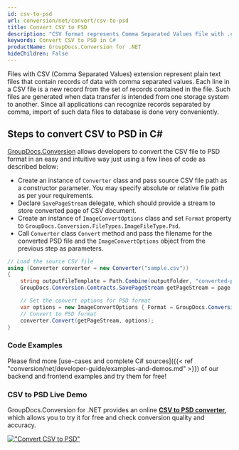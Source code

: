 ```yaml
---
id: csv-to-psd
url: conversion/net/convert/csv-to-psd
title: Convert CSV to PSD
description: "CSV format represents Comma Separated Values File with .csv extension. Learn how to convert CSV to PSD file programmatically in C# language using GroupDocs.Conversion for .NET library."
keywords: Convert CSV to PSD in C#
productName: GroupDocs.Conversion for .NET
hideChildren: False
---
```


Files with CSV (Comma Separated Values) extension represent plain text files that contain records of data with comma separated values. Each line in a CSV file is a new record from the set of records contained in the file. Such files are generated when data transfer is intended from one storage system to another. Since all applications can recognize records separated by comma, import of such data files to database is done very conveniently.

## Steps to convert CSV to PSD in C#

[GroupDocs.Conversion](https://products.groupdocs.com/conversion/net) allows developers to convert the CSV file to PSD format in an easy and intuitive way just using a few lines of code as described below:

* Create an instance of `Converter` class and pass source CSV file path as a constructor parameter. You may specify absolute or relative file path as per your requirements. 
* Declare `SavePageStream` delegate, which should provide a stream to store converted page of CSV document.
* Create an instance of `ImageConvertOptions` class and set `Format` property to `GroupDocs.Conversion.FileTypes.ImageFileType.Psd`.
* Call `Converter` class `Convert` method and pass the filename for the converted PSD file and the `ImageConvertOptions` object from the previous step as parameters.

```csharp
// Load the source CSV file
using (Converter converter = new Converter("sample.csv"))
{
    string outputFileTemplate = Path.Combine(outputFolder, "converted-page-{0}.psd");
    GroupDocs.Conversion.Contracts.SavePageStream getPageStream = page => new FileStream(string.Format(outputFileTemplate, page), FileMode.Create);

    // Set the convert options for PSD format
    var options = new ImageConvertOptions { Format = GroupDocs.Conversion.FileTypes.ImageFileType.Psd };   
    // Convert to PSD format
    converter.Convert(getPageStream, options);
}
```

### Code Examples

Please find more [use-cases and complete C# sources]({{< ref "conversion/net/developer-guide/examples-and-demos.md" >}}) of our backend and frontend examples and try them for free!

### CSV to PSD Live Demo

GroupDocs.Conversion for .NET provides an online [**CSV to PSD converter**](https://products.groupdocs.app/conversion/csv-to-psd), which allows you to try it for free and check conversion quality and accuracy.

[!["Convert CSV to PSD"](conversion/net/images/convert-to-psd/convert-csv-to-psd.png)](https://products.groupdocs.app/conversion/csv-to-psd)